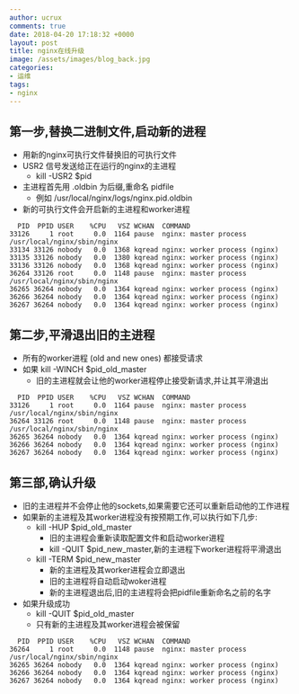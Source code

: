 ```yaml
---
author: ucrux
comments: true
date: 2018-04-20 17:18:32 +0000
layout: post
title: nginx在线升级
image: /assets/images/blog_back.jpg
categories:
- 运维
tags:
- nginx
---
```


## 第一步,替换二进制文件,启动新的进程

- 用新的nginx可执行文件替换旧的可执行文件
- USR2 信号发送给正在运行的nginx的主进程
  - kill -USR2 $pid
- 主进程首先用 .oldbin 为后缀,重命名 pidfile 
  - 例如 /usr/local/nginx/logs/nginx.pid.oldbin
- 新的可执行文件会开启新的主进程和worker进程

<!-- more -->

```shell
  PID  PPID USER    %CPU   VSZ WCHAN  COMMAND
33126     1 root     0.0  1164 pause  nginx: master process /usr/local/nginx/sbin/nginx
33134 33126 nobody   0.0  1368 kqread nginx: worker process (nginx)
33135 33126 nobody   0.0  1380 kqread nginx: worker process (nginx)
33136 33126 nobody   0.0  1368 kqread nginx: worker process (nginx)
36264 33126 root     0.0  1148 pause  nginx: master process /usr/local/nginx/sbin/nginx
36265 36264 nobody   0.0  1364 kqread nginx: worker process (nginx)
36266 36264 nobody   0.0  1364 kqread nginx: worker process (nginx)
36267 36264 nobody   0.0  1364 kqread nginx: worker process (nginx)
```

## 第二步,平滑退出旧的主进程

- 所有的worker进程 (old and new ones) 都接受请求 
- 如果 kill -WINCH $pid_old_master
  - 旧的主进程就会让他的worker进程停止接受新请求,并让其平滑退出

```shell
  PID  PPID USER    %CPU   VSZ WCHAN  COMMAND
33126     1 root     0.0  1164 pause  nginx: master process /usr/local/nginx/sbin/nginx
36264 33126 root     0.0  1148 pause  nginx: master process /usr/local/nginx/sbin/nginx
36265 36264 nobody   0.0  1364 kqread nginx: worker process (nginx)
36266 36264 nobody   0.0  1364 kqread nginx: worker process (nginx)
36267 36264 nobody   0.0  1364 kqread nginx: worker process (nginx)
```

## 第三部,确认升级

- 旧的主进程并不会停止他的sockets,如果需要它还可以重新启动他的工作进程
- 如果新的主进程及其worker进程没有按预期工作,可以执行如下几步:
  - kill -HUP $pid_old_master
    - 旧的主进程会重新读取配置文件和启动worker进程
    - kill -QUIT $pid_new_master,新的主进程下worker进程将平滑退出
  - kill -TERM $pid_new_master 
    - 新的主进程及其worker进程会立即退出 
    - 旧的主进程将自动启动woker进程
    - 新的主进程退出后,旧的主进程将会把pidfile重新命名之前的名字
- 如果升级成功
  - kill -QUIT $pid_old_master
  - 只有新的主进程及其worker进程会被保留

```shell
  PID  PPID USER    %CPU   VSZ WCHAN  COMMAND
36264     1 root     0.0  1148 pause  nginx: master process /usr/local/nginx/sbin/nginx
36265 36264 nobody   0.0  1364 kqread nginx: worker process (nginx)
36266 36264 nobody   0.0  1364 kqread nginx: worker process (nginx)
36267 36264 nobody   0.0  1364 kqread nginx: worker process (nginx)
```
